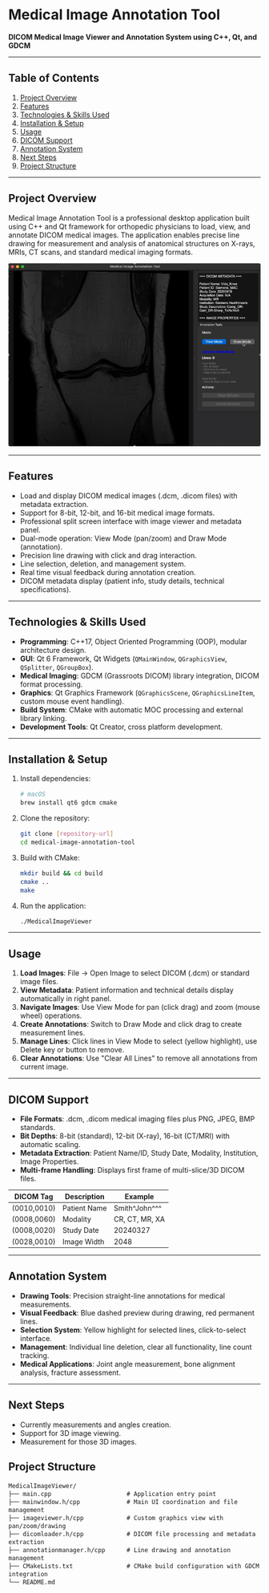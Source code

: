 # Medical Image Annotation Tool
**DICOM Medical Image Viewer and Annotation System using C++, Qt, and GDCM**

---

## Table of Contents
1. [Project Overview](#project-overview)
2. [Features](#features)
3. [Technologies & Skills Used](#technologies--skills-used)
4. [Installation & Setup](#installation--setup)
5. [Usage](#usage)
6. [DICOM Support](#dicom-support)
7. [Annotation System](#annotation-system)
8. [Next Steps](#next-steps)
9. [Project Structure](#project-structure)

---

## Project Overview
Medical Image Annotation Tool is a professional desktop application built using C++ and Qt framework for orthopedic physicians to load, view, and annotate DICOM medical images. The application enables precise line drawing for measurement and analysis of anatomical structures on X-rays, MRIs, CT scans, and standard medical imaging formats.

![image](medDemo.gif)

---

## Features
* Load and display DICOM medical images (.dcm, .dicom files) with metadata extraction.
* Support for 8-bit, 12-bit, and 16-bit medical image formats.
* Professional split screen interface with image viewer and metadata panel.
* Dual-mode operation: View Mode (pan/zoom) and Draw Mode (annotation).
* Precision line drawing with click and drag interaction.
* Line selection, deletion, and management system.
* Real time visual feedback during annotation creation.
* DICOM metadata display (patient info, study details, technical specifications).

---

## Technologies & Skills Used
* **Programming**: C++17, Object Oriented Programming (OOP), modular architecture design.
* **GUI**: Qt 6 Framework, Qt Widgets (`QMainWindow`, `QGraphicsView`, `QSplitter`, `QGroupBox`).
* **Medical Imaging**: GDCM (Grassroots DICOM) library integration, DICOM format processing.
* **Graphics**: Qt Graphics Framework (`QGraphicsScene`, `QGraphicsLineItem`, custom mouse event handling).
* **Build System**: CMake with automatic MOC processing and external library linking.
* **Development Tools**: Qt Creator, cross platform development.

---

## Installation & Setup
1. Install dependencies:
   ```bash
   # macOS
   brew install qt6 gdcm cmake
   ```
2. Clone the repository:
   ```bash
   git clone [repository-url]
   cd medical-image-annotation-tool
   ```
3. Build with CMake:
   ```bash
   mkdir build && cd build
   cmake ..
   make
   ```
4. Run the application:
   ```bash
   ./MedicalImageViewer
   ```

---

## Usage
1. **Load Images**: File → Open Image to select DICOM (.dcm) or standard image files.
2. **View Metadata**: Patient information and technical details display automatically in right panel.
3. **Navigate Images**: Use View Mode for pan (click drag) and zoom (mouse wheel) operations.
4. **Create Annotations**: Switch to Draw Mode and click drag to create measurement lines.
5. **Manage Lines**: Click lines in View Mode to select (yellow highlight), use Delete key or button to remove.
6. **Clear Annotations**: Use "Clear All Lines" to remove all annotations from current image.

---

## DICOM Support
* **File Formats**: .dcm, .dicom medical imaging files plus PNG, JPEG, BMP standards.
* **Bit Depths**: 8-bit (standard), 12-bit (X-ray), 16-bit (CT/MRI) with automatic scaling.
* **Metadata Extraction**: Patient Name/ID, Study Date, Modality, Institution, Image Properties.
* **Multi-frame Handling**: Displays first frame of multi-slice/3D DICOM files.

| DICOM Tag | Description | Example |
|-----------|-------------|---------|
| (0010,0010) | Patient Name | Smith^John^^^ |
| (0008,0060) | Modality | CR, CT, MR, XA |
| (0008,0020) | Study Date | 20240327 |
| (0028,0010) | Image Width | 2048 |

---

## Annotation System
* **Drawing Tools**: Precision straight-line annotations for medical measurements.
* **Visual Feedback**: Blue dashed preview during drawing, red permanent lines.
* **Selection System**: Yellow highlight for selected lines, click-to-select interface.
* **Management**: Individual line deletion, clear all functionality, line count tracking.
* **Medical Applications**: Joint angle measurement, bone alignment analysis, fracture assessment.

---

## Next Steps
* Currently measurements and angles creation.
* Support for 3D image viewing.
* Measurement for those 3D images.

## Project Structure
```
MedicalImageViewer/
├── main.cpp                     # Application entry point
├── mainwindow.h/cpp             # Main UI coordination and file management
├── imageviewer.h/cpp            # Custom graphics view with pan/zoom/drawing
├── dicomloader.h/cpp            # DICOM file processing and metadata extraction
├── annotationmanager.h/cpp      # Line drawing and annotation management
├── CMakeLists.txt               # CMake build configuration with GDCM integration
└── README.md
```
